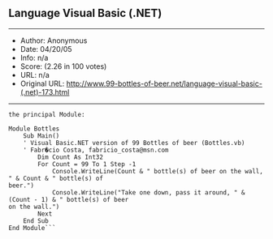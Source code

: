 
## Language Visual Basic (.NET) ##
---
- Author: Anonymous
- Date: 04/20/05
- Info: n/a
- Score:  (2.26 in 100 votes)
- URL: n/a
- Original URL: http://www.99-bottles-of-beer.net/language-visual-basic-(.net)-173.html
---

```Step 1: Create a New Console Application and then, add the following code in
the principal Module:

Module Bottles
    Sub Main()
    ' Visual Basic.NET version of 99 Bottles of beer (Bottles.vb)
    ' Fabr�cio Costa, fabricio_costa@msn.com
        Dim Count As Int32
        For Count = 99 To 1 Step -1
            Console.WriteLine(Count & " bottle(s) of beer on the wall, " & Count & " bottle(s) of
beer.")
            Console.WriteLine("Take one down, pass it around, " & (Count - 1) & " bottle(s) of beer
on the wall.")
        Next
    End Sub
End Module```